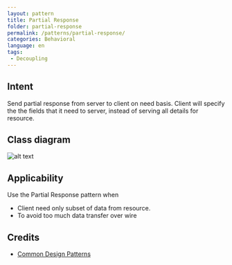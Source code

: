 ```yaml
---
layout: pattern
title: Partial Response
folder: partial-response
permalink: /patterns/partial-response/
categories: Behavioral
language: en
tags:
 - Decoupling
---
```


## Intent
Send partial response from server to client on need basis. Client will specify the the fields
that it need to server, instead of serving all details for resource. 

## Class diagram
![alt text](/etc/partial-response.urm.png "partial-response")

## Applicability
Use the Partial Response pattern when

* Client need only subset of data from resource.
* To avoid too much data transfer over wire

## Credits

* [Common Design Patterns](https://cloud.google.com/apis/design/design_patterns)
